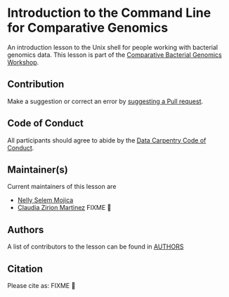 # Introduction to the Command Line for Comparative Genomics

An introduction lesson to the Unix shell for people working with bacterial genomics data. This lesson is part of the [Comparative Bacterial Genomics Workshop](https://czirion.github.io/comparative-genomics-workshop/).

## Contribution

Make a suggestion or correct an error by [suggesting a Pull request](https://github.com/Czirion/shell-comparative-genomics/pulls).

## Code of Conduct

All participants should agree to abide by the [Data Carpentry Code of Conduct](http://www.datacarpentry.org/code-of-conduct/).

## Maintainer(s)
 
Current maintainers of this lesson are
 
* [Nelly Selem Mojica](https://github.com/nselem)
* [Claudia Zirion Martinez](https://github.com/Czirion)
FIXME :anger:

## Authors

A list of contributors to the lesson can be found in [AUTHORS](AUTHORS) 

## Citation

Please cite as:
FIXME :anger:
